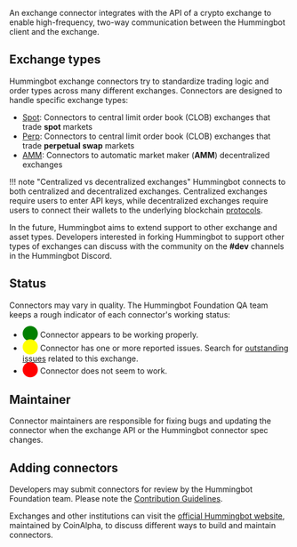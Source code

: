 An exchange connector integrates with the API of a crypto exchange to enable high-frequency, two-way communication between the Hummingbot client and the exchange.

## Exchange types

Hummingbot exchange connectors try to standardize trading logic and order types across many different exchanges. Connectors are designed to handle specific exchange types:

* [Spot](spot): Connectors to central limit order book (CLOB) exchanges that trade **spot** markets
* [Perp](perp): Connectors to central limit order book (CLOB) exchanges that trade **perpetual swap** markets
* [AMM](amm): Connectors to automatic market maker (**AMM**) decentralized exchanges

!!! note "Centralized vs decentralized exchanges"
    Hummingbot connects to both centralized and decentralized exchanges. Centralized exchanges require users to enter API keys, while decentralized exchanges require users to connect their wallets to the underlying blockchain [protocols](/protocols).

In the future, Hummingbot aims to extend support to other exchange and asset types. Developers interested in forking Hummingbot to support other types of exchanges can discuss with the community on the **#dev** channels in the Hummingbot Discord.

## Status

Connectors may vary in quality. The Hummingbot Foundation QA team keeps a rough indicator of each connector's working status:

* <span style="color:green; font-size:20px">⬤</span> Connector appears to be working properly.
* <span style="color:yellow; font-size:20px">⬤</span> Connector has one or more reported issues. Search for [outstanding issues](https://github.com/hummingbot/hummingbot/issues) related to this exchange.
* <span style="color:red; font-size:20px">⬤</span> Connector does not seem to work.

## Maintainer

Connector maintainers are responsible for fixing bugs and updating the connector when the exchange API or the Hummingbot connector spec changes.

## Adding connectors

Developers may submit connectors for review by the Hummingbot Foundation team. Please note the [Contribution Guidelines](/developers/contributions/).

Exchanges and other institutions can visit the [official Hummingbot website](https://hummingbot.io), maintained by CoinAlpha, to discuss different ways to build and maintain connectors.
